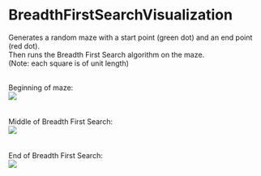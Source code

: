 # BreadthFirstSearchVisualization
Generates a random maze with a start point (green dot) and an end point (red dot).<br>
Then runs the Breadth First Search algorithm on the maze.<br>
(Note: each square is of unit length)

<br>Beginning of maze:<br>
<img src = "http://i.imgur.com/nBG9bdH.png"></img>
<br><br><br>
Middle of Breadth First Search:<br>
<img src = "http://i.imgur.com/SJ57zXf.png"></img>
<br><br><br>
End of Breadth First Search:<br>
<img src = "http://i.imgur.com/NPHrN1v.png"></img>
<br><br>
